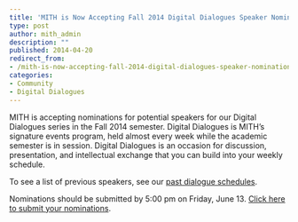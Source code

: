 ```yaml
---
title: 'MITH is Now Accepting Fall 2014 Digital Dialogues Speaker Nominations!'
type: post
author: mith_admin
description: ""
published: 2014-04-20
redirect_from: 
- /mith-is-now-accepting-fall-2014-digital-dialogues-speaker-nominations/
categories:
- Community
- Digital Dialogues
---
```

MITH is accepting nominations for potential speakers for our Digital Dialogues series in the Fall 2014 semester. Digital Dialogues is MITH’s signature events program, held almost every week while the academic semester is in session. Digital Dialogues is an occasion for discussion, presentation, and intellectual exchange that you can build into your weekly schedule.

To see a list of previous speakers, see our [past dialogue schedules](http://mith.umd.edu/digital-dialogues/past-dialogue-schedules/).

Nominations should be submitted by 5:00 pm on Friday, June 13. [Click here to submit your nominations](https://docs.google.com/forms/d/1yJZnrU3LInJgkjtp9VMuTORBzpvc0L6qqsxFF-Dc2dQ/viewform).
